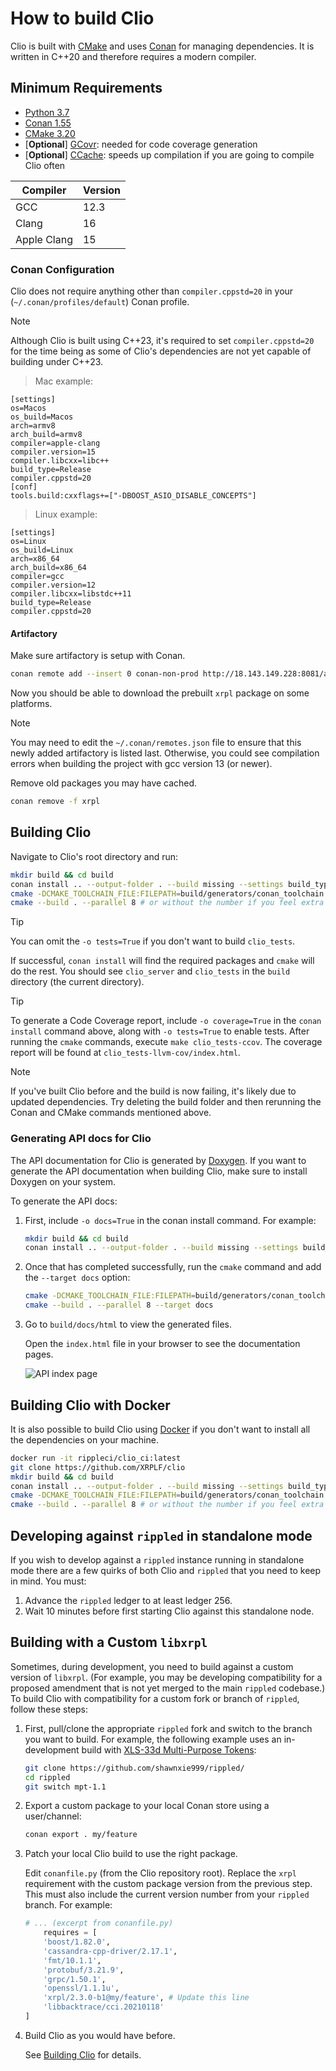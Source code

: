 # How to build Clio

Clio is built with [CMake](https://cmake.org/) and uses [Conan](https://conan.io/) for managing dependencies. It is written in C++20 and therefore requires a modern compiler.

## Minimum Requirements

- [Python 3.7](https://www.python.org/downloads/)
- [Conan 1.55](https://conan.io/downloads.html)
- [CMake 3.20](https://cmake.org/download/)
- [**Optional**] [GCovr](https://gcc.gnu.org/onlinedocs/gcc/Gcov.html): needed for code coverage generation
- [**Optional**] [CCache](https://ccache.dev/): speeds up compilation if you are going to compile Clio often

| Compiler    | Version |
|-------------|---------|
| GCC         | 12.3    |
| Clang       | 16      |
| Apple Clang | 15      |

### Conan Configuration

Clio does not require anything other than `compiler.cppstd=20` in your (`~/.conan/profiles/default`) Conan profile.

> [!NOTE]
> Although Clio is built using C++23, it's required to set `compiler.cppstd=20` for the time being as some of Clio's dependencies are not yet capable of building under C++23.

> Mac example:

```
[settings]
os=Macos
os_build=Macos
arch=armv8
arch_build=armv8
compiler=apple-clang
compiler.version=15
compiler.libcxx=libc++
build_type=Release
compiler.cppstd=20
[conf]
tools.build:cxxflags+=["-DBOOST_ASIO_DISABLE_CONCEPTS"]
```

> Linux example:

```
[settings]
os=Linux
os_build=Linux
arch=x86_64
arch_build=x86_64
compiler=gcc
compiler.version=12
compiler.libcxx=libstdc++11
build_type=Release
compiler.cppstd=20
```

#### Artifactory

Make sure artifactory is setup with Conan.

```sh
conan remote add --insert 0 conan-non-prod http://18.143.149.228:8081/artifactory/api/conan/conan-non-prod
```

Now you should be able to download the prebuilt `xrpl` package on some platforms.

> [!NOTE]
> You may need to edit the `~/.conan/remotes.json` file to ensure that this newly added artifactory is listed last. Otherwise, you could see compilation errors when building the project with gcc version 13 (or newer).

Remove old packages you may have cached.

```sh
conan remove -f xrpl
```

## Building Clio

Navigate to Clio's root directory and run:

```sh
mkdir build && cd build
conan install .. --output-folder . --build missing --settings build_type=Release -o tests=True -o lint=False
cmake -DCMAKE_TOOLCHAIN_FILE:FILEPATH=build/generators/conan_toolchain.cmake -DCMAKE_BUILD_TYPE=Release ..
cmake --build . --parallel 8 # or without the number if you feel extra adventurous
```

> [!TIP]
> You can omit the `-o tests=True` if you don't want to build `clio_tests`.

If successful, `conan install` will find the required packages and `cmake` will do the rest. You should see `clio_server` and `clio_tests` in the `build` directory (the current directory).

> [!TIP]
> To generate a Code Coverage report, include `-o coverage=True` in the `conan install` command above, along with `-o tests=True` to enable tests. After running the `cmake` commands, execute `make clio_tests-ccov`. The coverage report will be found at `clio_tests-llvm-cov/index.html`.

> [!NOTE]
> If you've built Clio before and the build is now failing, it's likely due to updated dependencies. Try deleting the build folder and then rerunning the Conan and CMake commands mentioned above.

### Generating API docs for Clio

The API documentation for Clio is generated by [Doxygen](https://www.doxygen.nl/index.html). If you want to generate the API documentation when building Clio, make sure to install Doxygen on your system.

To generate the API docs:

1. First, include `-o docs=True` in the conan install command. For example:

    ```sh
    mkdir build && cd build
    conan install .. --output-folder . --build missing --settings build_type=Release -o tests=True -o lint=False -o docs=True
    ```

2. Once that has completed successfully, run the `cmake` command and add the `--target docs` option:

   ```sh
   cmake -DCMAKE_TOOLCHAIN_FILE:FILEPATH=build/generators/conan_toolchain.cmake -DCMAKE_BUILD_TYPE=Release ..
   cmake --build . --parallel 8 --target docs
   ```

3. Go to `build/docs/html` to view the generated files.

    Open the `index.html` file in your browser to see the documentation pages.

    ![API index page](./img/doxygen-docs-output.png "API index page")

## Building Clio with Docker

It is also possible to build Clio using [Docker](https://www.docker.com/) if you don't want to install all the dependencies on your machine.

```sh
docker run -it rippleci/clio_ci:latest
git clone https://github.com/XRPLF/clio
mkdir build && cd build
conan install .. --output-folder . --build missing --settings build_type=Release -o tests=True -o lint=False
cmake -DCMAKE_TOOLCHAIN_FILE:FILEPATH=build/generators/conan_toolchain.cmake -DCMAKE_BUILD_TYPE=Release ..
cmake --build . --parallel 8 # or without the number if you feel extra adventurous
```

## Developing against `rippled` in standalone mode

If you wish to develop against a `rippled` instance running in standalone mode there are a few quirks of both Clio and `rippled` that you need to keep in mind. You must:

1. Advance the `rippled` ledger to at least ledger 256.
2. Wait 10 minutes before first starting Clio against this standalone node.

## Building with a Custom `libxrpl`

Sometimes, during development, you need to build against a custom version of `libxrpl`. (For example, you may be developing compatibility for a proposed amendment that is not yet merged to the main `rippled` codebase.) To build Clio with compatibility for a custom fork or branch of `rippled`, follow these steps:

1. First, pull/clone the appropriate `rippled` fork and switch to the branch you want to build. For example, the following example uses an in-development build with [XLS-33d Multi-Purpose Tokens](https://github.com/XRPLF/XRPL-Standards/tree/master/XLS-0033d-multi-purpose-tokens):

    ```sh
    git clone https://github.com/shawnxie999/rippled/
    cd rippled
    git switch mpt-1.1
    ```

2. Export a custom package to your local Conan store using a user/channel:

    ```sh
    conan export . my/feature
    ```

3. Patch your local Clio build to use the right package.

    Edit `conanfile.py` (from the Clio repository root). Replace the `xrpl` requirement with the custom package version from the previous step. This must also include the current version number from your `rippled` branch. For example:

    ```py
    # ... (excerpt from conanfile.py)
        requires = [
        'boost/1.82.0',
        'cassandra-cpp-driver/2.17.1',
        'fmt/10.1.1',
        'protobuf/3.21.9',
        'grpc/1.50.1',
        'openssl/1.1.1u',
        'xrpl/2.3.0-b1@my/feature', # Update this line
        'libbacktrace/cci.20210118'
    ]
    ```

4. Build Clio as you would have before.

    See [Building Clio](#building-clio) for details.
